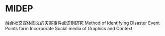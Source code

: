 # MIDEP
融合社交媒体图文的灾害事件点识别研究 Method of Identifying Disaster Event Points form Incorporate Social media of Graphics and Context
